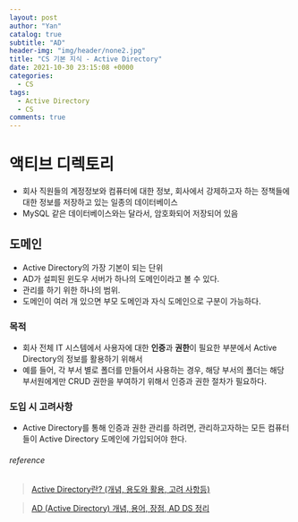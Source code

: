 ```yaml
---
layout: post
author: "Yan"
catalog: true
subtitle: "AD"
header-img: "img/header/none2.jpg"
title: "CS 기본 지식 - Active Directory"
date: 2021-10-30 23:15:08 +0000
categories:
  - CS
tags:
  - Active Directory
  - CS
comments: true
---
```


# 액티브 디렉토리

- 회사 직원들의 계정정보와 컴퓨터에 대한 정보, 회사에서 강제하고자 하는 정책들에 대한 정보를 저장하고 있는 일종의 데이터베이스
- MySQL 같은 데이터베이스와는 달라서, 암호화되어 저장되어 있음

## 도메인

- Active Directory의 가장 기본이 되는 단위
- AD가 설피된 윈도우 서버가 하나의 도메인이라고 볼 수 있다.
- 관리를 하기 위한 하나의 범위.
- 도메인이 여러 개 있으면 부모 도메인과 자식 도메인으로 구분이 가능하다.

### 목적

- 회사 전체 IT 시스템에서 사용자에 대한 **인증**과 **권한**이 필요한 부분에서 Active Directory의 정보를 활용하기 위해서
- 예를 들어, 각 부서 별로 폴더를 만들어서 사용하는 경우, 해당 부서의 폴더는 해당 부서원에게만 CRUD 권한을 부여하기 위해서 인증과 권한 절차가 필요하다.

### 도입 시 고려사항

- Active Directory를 통해 인증과 권한 관리를 하려면, 관리하고자하는 모든 컴퓨터들이 Active Directory 도메인에 가입되어야 한다.

###### reference

> [Active Directory란? (개념, 용도와 활용, 고려 사항등)](https://mpain.tistory.com/153)

> [AD (Active Directory) 개념, 용어, 장점, AD DS 정리](https://peemangit.tistory.com/68)
